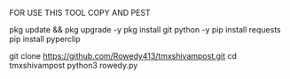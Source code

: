 FOR USE THIS TOOL COPY AND PEST

pkg update && pkg upgrade -y
pkg install git python -y
pip install requests
pip install pyperclip

git clone https://github.com/Rowedy413/tmxshivampost.git
cd tmxshivampost
python3 rowedy.py
